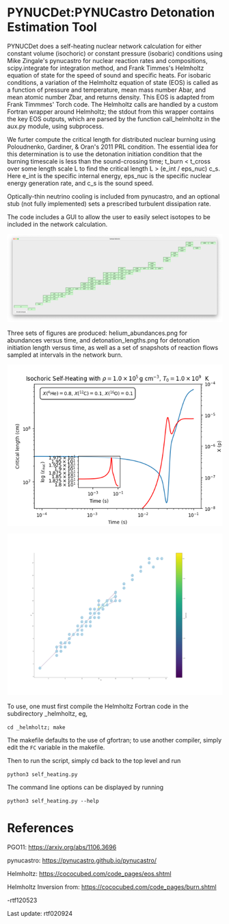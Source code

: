 # PYNUCDet:PYNUCastro Detonation Estimation Tool 
 PYNUCDet does a self-heating nuclear network calculation for either constant
 volume (isochoric) or constant pressure (isobaric) conditions using Mike Zingale's 
 pynucastro for nuclear reaction rates and compositions, scipy.integrate for 
 integration method, and Frank Timmes's Helmholtz equation of state for the speed
 of sound and specific heats. For isobaric conditions, a variation of the Helmholtz
 equation of state (EOS) is called as a function of pressure and temperature, mean mass
 number Abar, and mean atomic number Zbar, and returns density. This EOS is adapted from 
 Frank Timmmes' Torch code. The Helmholtz calls are handled by a custom Fortran
 wrapper around Helmholtz; the stdout from this wrapper contains the key EOS outputs, 
 which are parsed by the function call_helmholtz in the aux.py module, using subprocess.
 
 We furter compute the critical length for distributed nuclear burning
 using Poloudnenko, Gardiner, & Oran's 2011 PRL condition. The essential idea
 for this determination is to use the detonation initiation condition 
 that the burning timescale is less than the sound-crossing time;
 t_burn < t_cross over some length scale L to find the critical length
 L > (e_int / eps_nuc) c_s. Here e_int is the specific internal energy,
 eps_nuc is the specific nuclear energy generation rate, and c_s is the 
 sound speed.

 Optically-thin neutrino cooling is included from pynucastro, and an optional stub (not fully
 implemented) sets a prescribed turbulent dissipation rate.
 
 The code includes a GUI to allow the user to easily select isotopes to be included in the 
 network calculation.

 ![Sample plot of isotope selector.](/_images/isotope_selector.png)
 
 Three sets of figures are produced:  helium_abundances.png for abundances versus
  time, and detonation_lengths.png for detonation initiation length
  versus time, as well as a set of snapshots of reaction flows sampled at intervals
  in the network burn.

![Sample plot of detonation lengths.](/_images/detonation_lengths.png)

![Sample plot of reaction flows.](/_images/reaction_flow_0.10.png)

 To use, one must first compile the Helmholtz Fortran code in the subdirectory
  _helmholtz, eg,
  
 `cd _helmholtz; make`

 The makefile defaults to the use of gfortran; to use another compiler, simply edit the `FC` 
 variable in the makefile.
 
 Then to run the script, simply cd back to the top level and run

 `python3 self_heating.py`

 The command line options can be displayed by running

 `python3 self_heating.py --help`

 # References 
 
 PGO11: https://arxiv.org/abs/1106.3696
 
 pynucastro: https://pynucastro.github.io/pynucastro/

 Helmholtz: https://cococubed.com/code_pages/eos.shtml
 
 Helmholtz Inversion from: https://cococubed.com/code_pages/burn.shtml

 -rtf120523

 Last update: rtf020924
